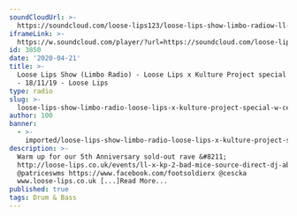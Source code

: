 ```yaml
---
soundCloudUrl: >-
  https://soundcloud.com/loose-lips123/loose-lips-show-limbo-radiow-ll-x-kp-18112019
iframeLink: >-
  https://w.soundcloud.com/player/?url=https://soundcloud.com/loose-lips123/loose-lips-show-limbo-radiow-ll-x-kp-18112019&color=00aabb&auto_play=false&hide_related=false&show_comments=true&show_user=true&show_reposts=false
id: 3850
date: '2020-04-21'
title: >-
  Loose Lips Show (Limbo Radio) - Loose Lips x Kulture Project special w/ Cescka
  - 18/11/19 - Loose Lips
type: radio
slug: >-
  loose-lips-show-limbo-radio-loose-lips-x-kulture-project-special-w-cescka-18-11-19
author: 100
banner:
  - >-
    imported/loose-lips-show-limbo-radio-loose-lips-x-kulture-project-special-w-cescka-18-11-19/image3850.jpeg
description: >-
  Warm up for our 5th Anniversary sold-out rave &#8211;
  http://loose-lips.co.uk/events/ll-x-kp-2-bad-mice-source-direct-dj-absolutely-shit-jim-bane.
  @patriceswms https://www.facebook.com/footsoldierx @cescka
  www.loose-lips.co.uk [...]Read More...
published: true
tags: Drum & Bass
---
```

